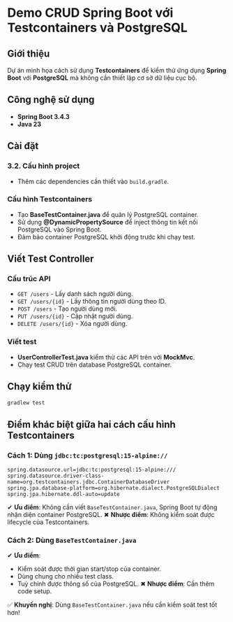 # Demo CRUD Spring Boot với Testcontainers và PostgreSQL

##  Giới thiệu
Dự án minh họa cách sử dụng **Testcontainers** để kiểm thử ứng dụng **Spring Boot** với **PostgreSQL** mà không cần thiết lập cơ sở dữ liệu cục bộ.

##  Công nghệ sử dụng
- **Spring Boot 3.4.3**
- **Java 23**

##  Cài đặt

### 3.2. Cấu hình project
- Thêm các dependencies cần thiết vào `build.gradle`.

###  Cấu hình Testcontainers
- Tạo **BaseTestContainer.java** để quản lý PostgreSQL container.
- Sử dụng **@DynamicPropertySource** để inject thông tin kết nối PostgreSQL vào Spring Boot.
- Đảm bảo container PostgreSQL khởi động trước khi chạy test.

##  Viết Test Controller

###  Cấu trúc API
- `GET /users` - Lấy danh sách người dùng.
- `GET /users/{id}` - Lấy thông tin người dùng theo ID.
- `POST /users` - Tạo người dùng mới.
- `PUT /users/{id}` - Cập nhật người dùng.
- `DELETE /users/{id}` - Xóa người dùng.

###  Viết test
- **UserControllerTest.java** kiểm thử các API trên với **MockMvc**.
- Chạy test CRUD trên database PostgreSQL container.

##  Chạy kiểm thử
```sh
gradlew test
```

## Điểm khác biệt giữa hai cách cấu hình Testcontainers

### Cách 1: Dùng `jdbc:tc:postgresql:15-alpine://`
```properties
spring.datasource.url=jdbc:tc:postgresql:15-alpine:///
spring.datasource.driver-class-name=org.testcontainers.jdbc.ContainerDatabaseDriver
spring.jpa.database-platform=org.hibernate.dialect.PostgreSQLDialect
spring.jpa.hibernate.ddl-auto=update
```
✔ **Ưu điểm**: Không cần viết `BaseTestContainer.java`, Spring Boot tự động nhận diện container PostgreSQL.
✖ **Nhược điểm**: Không kiểm soát được lifecycle của Testcontainers.

### Cách 2: Dùng `BaseTestContainer.java`
✔ **Ưu điểm**:
- Kiểm soát được thời gian start/stop của container.
- Dùng chung cho nhiều test class.
- Tuỳ chỉnh được thông số của PostgreSQL.
✖ **Nhược điểm**: Cần thêm code setup.

✅ **Khuyến nghị**: Dùng `BaseTestContainer.java` nếu cần kiểm soát test tốt hơn!


